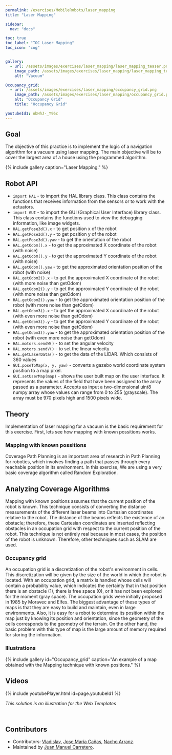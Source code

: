 ```yaml
---
permalink: /exercises/MobileRobots/laser_mapping
title: "Laser Mapping"

sidebar:
  nav: "docs"

toc: true
toc_label: "TOC Laser Mapping"
toc_icon: "cog"


gallery:
  - url: /assets/images/exercises/laser_mapping/laser_mapping_teaser.png
    image_path: /assets/images/exercises/laser_mapping/laser_mapping_teaser.png
    alt: "Vacuum"

Occupancy_grid:
  - url: /assets/images/exercises/laser_mapping/occupancy_grid.png
    image_path: /assets/images/exercises/laser_mapping/occupancy_grid.png
    alt: "Occupancy Grid"
    title: "Occupancy Grid"

youtubeId1: obHhJ-_Y96c
---
```


## Goal

The objective of this practice is to implement the logic of a navigation algorithm for a vacuum using laser mapping. The main objective will be to cover the largest area of ​​a house using the programmed algorithm.

{% include gallery caption="Laser Mapping." %}

## Robot API

* `import HAL` - to import the HAL library class. This class contains the functions that receives information from the sensors or to work with the actuators.
* `import GUI` - to import the GUI (Graphical User Interface) library class. This class contains the functions used to view the debugging information, like image widgets.
* `HAL.getPose3d().x` - to get position x of the robot
* `HAL.getPose3d().y` - to get position y of the robot
* `HAL.getPose3d().yaw` - to get the orientation of the robot
* `HAL.getOdom().x` - to get the approximated X coordinate of the robot (with noise)
* `HAL.getOdom().y` - to get the approximated Y coordinate of the robot (with noise)
* `HAL.getOdom().yaw` - to get the approximated orientation position of the robot (with noise)
* `HAL.getOdom2().x` - to get the approximated X coordinate of the robot (with more noise than getOdom)
* `HAL.getOdom2().y` - to get the approximated Y coordinate of the robot (with more noise than getOdom)
* `HAL.getOdom2().yaw` - to get the approximated orientation position of the robot (with more noise than getOdom)
* `HAL.getOdom3().x` - to get the approximated X coordinate of the robot (with even more noise than getOdom)
* `HAL.getOdom3().y` - to get the approximated Y coordinate of the robot (with even more noise than getOdom)
* `HAL.getOdom3().yaw` - to get the approximated orientation position of the robot (with even more noise than getOdom)
* `HAL.motors.sendW()` - to set the angular velocity
* `HAL.motors.sendV()` - to set the linear velocity
* `HAL.getLaserData()` - to get the data of the LIDAR. Which consists of 360 values
* `GUI.poseToMap(x, y, yaw)` - converts a gazebo world coordinate system position to a map pixel.
* `GUI.setUserMap(map)` - shows the user built map on the user interface. It represents the values of the field that have been assigned to the array passed as a parameter. Accepts as input a two-dimensional uint8 numpy array whose values can range from 0 to 255 (grayscale). The array must be 970 pixels high and 1500 pixels wide.

## Theory
Implementation of laser mapping for a vacuum is the basic requirement for this exercise. First, lets see how mapping with known possitions works.

### Mapping with known possitions
Coverage Path Planning is an important area of research in Path Planning for robotics, which involves finding a path that passes through every reachable position in its environment. In this exercise, We are using a very basic coverage algorithm called Random Exploration.

## Analyzing Coverage Algorithms
Mapping with known positions assumes that the current position of the robot is known. This technique consists of converting the distance measurements of the different laser beams into Cartesian coordinates relative to the robot. The distance of the beams reflects the existence of an obstacle; therefore, these Cartesian coordinates are inserted reflecting obstacles in an occupation grid with respect to the current position of the robot.
This technique is not entirely real because in most cases, the position of the robot is unknown. Therefore, other techniques such as SLAM are used.

### Occupancy grid
An occupation grid is a discretization of the robot's environment in cells. This discretization will be given by the size of the world in which the robot is located. With an occupation grid, a matrix is handled whose cells will contain a probability value, which indicates the certainty that in that position there is an obstacle (1), there is free space (0), or it has not been explored for the moment (gray space).
The occupation grids were initially proposed in 1985 by Moravec and Elfes. The biggest advantage of these types of maps is that they are easy to build and maintain, even in large environments. Also, it is easy for a robot to determine its position within the map just by knowing its position and orientation, since the geometry of the cells corresponds to the geometry of the terrain.
On the other hand, the basic problem with this type of map is the large amount of memory required for storing the information.

### Illustrations

{% include gallery id="Occupancy_grid" caption="An example of a map obtained with the Mapping technique with known positions." %}

## Videos

{% include youtubePlayer.html id=page.youtubeId1 %}

*This solution is an illustration for the Web Templates*

<br/>


## Contributors

- Contributors: [Vladislav](https://github.com/vladkrav), [Jose María Cañas](https://github.com/jmplaza), [Nacho Arranz](https://github.com/igarag).
- Maintained by [Juan Manuel Carretero](https://github.com/JuanManuelCarretero).

<!--
Another possible solution is to implement the logic of a navigation algorithm for an autonomous vacuum with autolocation.
{% include youtubePlayer.html id=page.youtubeId2 %}
-->
